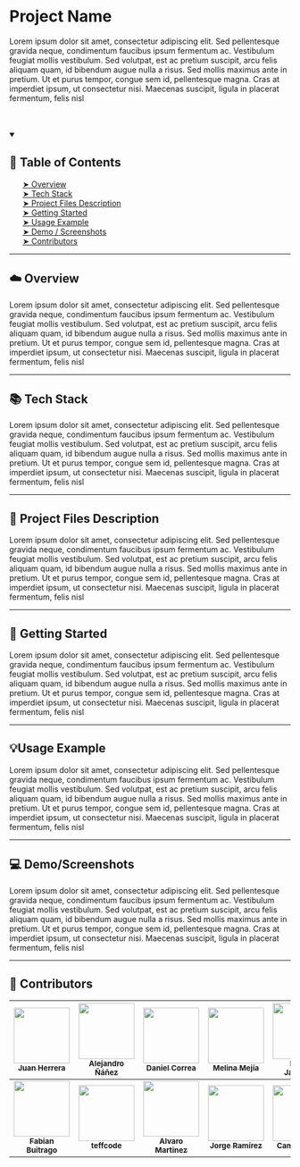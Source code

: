 <!-- Name of the project -->
<h1> Project Name </h1>

<!-- Badges -->
<!-- ![OS](https://img.shields.io/badge/OS-Linux-red?style=flat&logo=linux)
[![made-with-python](https://img.shields.io/badge/Made%20with-Python%203.8-1f425f.svg?logo=python)](https://www.python.org/)
[![Docker](https://img.shields.io/badge/Docker-available-green.svg?style=flat&logo=docker)](https://github.com/emalderson/ThePhish/tree/master/docker)
[![Maintenance](https://img.shields.io/badge/Maintained-yes-green.svg)](https://github.com/emalderson/ThePhish)
[![GitHub](https://img.shields.io/github/license/emalderson/ThePhish)](https://github.com/emalderson/ThePhish/blob/master/LICENSE)
[![Documentation](https://img.shields.io/badge/Documentation-complete-green.svg?style=flat)](https://github.com/emalderson/ThePhish) -->


<!-- GIF of the demo if available -->
<!-- Short description in paragraph -->
Lorem ipsum dolor sit amet, consectetur adipiscing elit. Sed pellentesque gravida neque, condimentum faucibus ipsum fermentum ac. Vestibulum feugiat mollis vestibulum. Sed volutpat, est ac pretium suscipit, arcu felis aliquam quam, id bibendum augue nulla a risus. Sed mollis maximus ante in pretium. Ut et purus tempor, congue sem id, pellentesque magna. Cras at imperdiet ipsum, ut consectetur nisi. Maecenas suscipit, ligula in placerat fermentum, felis nisl 
<br>
<br>
<br>
<!-- Table of contents -->


<details open="open">
  <summary><h2 id="table-of-contents"> 📃 Table of Contents</h2></summary>
  <ul>
    <a href="#overview"> ➤ Overview</a><br>
    <a href="#tech-stack"> ➤ Tech Stack</a> <br>
    <a href="#pfd"> ➤ Project Files Description</a><br>
    <a href="#getting-started"> ➤ Getting Started</a><br>
    <a href="#usage-example"> ➤ Usage Example</a><br>
    <a href="#demo"> ➤ Demo / Screenshots</a><br>
    <a href="#contributors"> ➤ Contributors</a><br>
  </ul>
</details>

---


<h2 id="overview">☁️ Overview </h2>
Lorem ipsum dolor sit amet, consectetur adipiscing elit. Sed pellentesque gravida neque, condimentum faucibus ipsum fermentum ac. Vestibulum feugiat mollis vestibulum. Sed volutpat, est ac pretium suscipit, arcu felis aliquam quam, id bibendum augue nulla a risus. Sed mollis maximus ante in pretium. Ut et purus tempor, congue sem id, pellentesque magna. Cras at imperdiet ipsum, ut consectetur nisi. Maecenas suscipit, ligula in placerat fermentum, felis nisl 

---
<h2 id="tech-stack">📚 Tech Stack </h2>
Lorem ipsum dolor sit amet, consectetur adipiscing elit. Sed pellentesque gravida neque, condimentum faucibus ipsum fermentum ac. Vestibulum feugiat mollis vestibulum. Sed volutpat, est ac pretium suscipit, arcu felis aliquam quam, id bibendum augue nulla a risus. Sed mollis maximus ante in pretium. Ut et purus tempor, congue sem id, pellentesque magna. Cras at imperdiet ipsum, ut consectetur nisi. Maecenas suscipit, ligula in placerat fermentum, felis nisl 


---
<h2 id="pfd">📝 Project Files Description </h2>
Lorem ipsum dolor sit amet, consectetur adipiscing elit. Sed pellentesque gravida neque, condimentum faucibus ipsum fermentum ac. Vestibulum feugiat mollis vestibulum. Sed volutpat, est ac pretium suscipit, arcu felis aliquam quam, id bibendum augue nulla a risus. Sed mollis maximus ante in pretium. Ut et purus tempor, congue sem id, pellentesque magna. Cras at imperdiet ipsum, ut consectetur nisi. Maecenas suscipit, ligula in placerat fermentum, felis nisl 


---
<h2 id="getting-started"> 📖 Getting Started </h2>
Lorem ipsum dolor sit amet, consectetur adipiscing elit. Sed pellentesque gravida neque, condimentum faucibus ipsum fermentum ac. Vestibulum feugiat mollis vestibulum. Sed volutpat, est ac pretium suscipit, arcu felis aliquam quam, id bibendum augue nulla a risus. Sed mollis maximus ante in pretium. Ut et purus tempor, congue sem id, pellentesque magna. Cras at imperdiet ipsum, ut consectetur nisi. Maecenas suscipit, ligula in placerat fermentum, felis nisl 


---
<h2 id="usage-example">💡Usage Example </h2>
Lorem ipsum dolor sit amet, consectetur adipiscing elit. Sed pellentesque gravida neque, condimentum faucibus ipsum fermentum ac. Vestibulum feugiat mollis vestibulum. Sed volutpat, est ac pretium suscipit, arcu felis aliquam quam, id bibendum augue nulla a risus. Sed mollis maximus ante in pretium. Ut et purus tempor, congue sem id, pellentesque magna. Cras at imperdiet ipsum, ut consectetur nisi. Maecenas suscipit, ligula in placerat fermentum, felis nisl 


---
<h2 id="demo">💻 Demo/Screenshots </h2>
Lorem ipsum dolor sit amet, consectetur adipiscing elit. Sed pellentesque gravida neque, condimentum faucibus ipsum fermentum ac. Vestibulum feugiat mollis vestibulum. Sed volutpat, est ac pretium suscipit, arcu felis aliquam quam, id bibendum augue nulla a risus. Sed mollis maximus ante in pretium. Ut et purus tempor, congue sem id, pellentesque magna. Cras at imperdiet ipsum, ut consectetur nisi. Maecenas suscipit, ligula in placerat fermentum, felis nisl 


---

<h2 id="contributors"> 🤝 Contributors </h2>

| [<img src="https://avatars3.githubusercontent.com/u/3171900?v=3" width="100px;"/><br /><sub><b>Juan Herrera</b></sub>](http://juandavidherrera.com/en)<br />        | [<img src="https://avatars0.githubusercontent.com/u/464978?v=3" width="100px;"/><br /><sub><b>Alejandro Ñáñez</b></sub>](http://co.linkedin.com/in/alejandronanez/)<br /> | [<img src="https://avatars0.githubusercontent.com/u/8260962?v=3" width="100px;"/><br /><sub><b>Daniel Correa</b></sub>](https://github.com/danielcb29)<br />          | [<img src="https://avatars2.githubusercontent.com/u/19215389?v=3" width="100px;"/><br /><sub><b>Melina Mejía</b></sub>](https://github.com/MelinaMejia95)<br /> | [<img src="https://avatars3.githubusercontent.com/u/10712317?v=3" width="100px;"/><br /><sub><b>Felipe Jaramillo </b></sub>](https://github.com/p1p3)<br />    | [<img src="https://avatars1.githubusercontent.com/u/7959823?v=3" width="100px;"/><br /><sub><b>Diego Coy</b></sub>](https://diegocoy.com)<br />                               | [<img src="https://avatars2.githubusercontent.com/u/26748227?s=400&v=4" width="100px;"/><br /><sub><b>Laura Ciro</b></sub>](https://github.com/ltciro)<br />  |
| :-----------------------------------------------------------------------------------------------------------------------------------------------------------------: | :-----------------------------------------------------------------------------------------------------------------------------------------------------------------------: | :-------------------------------------------------------------------------------------------------------------------------------------------------------------------: | :-------------------------------------------------------------------------------------------------------------------------------------------------------------: | :------------------------------------------------------------------------------------------------------------------------------------------------------------: | :---------------------------------------------------------------------------------------------------------------------------------------------------------------------------: | :-----------------------------------------------------------------------------------------------------------------------------------------------------------: |
| [<img src="https://avatars1.githubusercontent.com/u/9866446?v=3" width="100px;"/><br /><sub><b>Fabian Buitrago</b></sub>](https://github.com/Fabian-Buitrago)<br /> | [<img src="https://avatars2.githubusercontent.com/u/25943655?v=3" width="100px;"/><br /><sub><b>teffcode</b></sub>](https://github.com/teffcode)<br />                    | [<img src="https://avatars3.githubusercontent.com/u/9259335?v=3" width="100px;"/><br /><sub><b>Alvaro Martinez</b></sub>](https://github.com/alvaromartinez986)<br /> | [<img src="https://avatars0.githubusercontent.com/u/348883?v=3" width="100px;"/><br /><sub><b>Jorge Ramírez</b></sub>](http://shinkei.github.io/)<br />         | [<img src="https://avatars0.githubusercontent.com/u/19542631?v=3" width="100px;"/><br /><sub><b>Camilo Perez</b></sub>](https://github.com/juancapm09)<br />   | [<img src="https://avatars3.githubusercontent.com/u/20744476?v=4" width="100px;"/><br /><sub><b>Harlen Giraldo</b></sub>](https://github.com/H4isan)<br />                    | [<img src="https://avatars2.githubusercontent.com/u/16061815?v=4" width="100px;"/><br /><sub><b>Camila Gomez</b></sub>](https://github.com/camigomez35)<br /> |
<!-- ALL-CONTRIBUTORS-LIST:END -->




